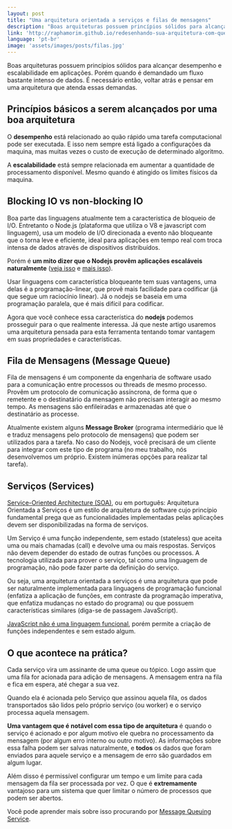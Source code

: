 ```yaml
---
layout: post
title: "Uma arquitetura orientada a serviços e filas de mensagens"
description: "Boas arquiteturas possuem princípios sólidos para alcançar desempenho e escalabilidade em aplicações. Porém quando é demandado um fluxo bastante intenso de dados. É necessário, voltar atrás e pensar em uma arquitetura que atenda essas demandas."
link: 'http://raphamorim.github.io/redesenhando-sua-arquitetura-com-queues-workers-services'
language: 'pt-br'
image: 'assets/images/posts/filas.jpg'
---
```


Boas arquiteturas possuem princípios sólidos para alcançar desempenho e escalabilidade em aplicações. Porém quando é demandado um fluxo bastante intenso de dados. É necessário então, voltar atrás e pensar em uma arquitetura que atenda essas demandas.

<!-- more -->

## Princípios básicos a serem alcançados por uma boa arquitetura

O **desempenho** está relacionado ao quão rápido uma tarefa computacional pode ser executada. E isso nem sempre está ligado a configurações da maquina, mas muitas vezes o custo de execução de determinado algoritmo.

A **escalabilidade** está sempre relacionada em aumentar a quantidade de processamento disponível. Mesmo quando é atingido os limites físicos da maquina.

## Blocking IO vs non-blocking IO

Boa parte das linguagens atualmente tem a caracteristica de bloqueio de I/O. Entretanto o Node.js (plataforma que utiliza o V8 e javascript com linguagem), usa um modelo de I/O direcionada a evento não bloqueante que o torna leve e eficiente, ideal para aplicações em tempo real com troca intensa de dados através de dispositivos distribuídos. 

Porém é **um mito dizer que o Nodejs provêm aplicações escaláveis naturalmente** ([veja isso](https://speakerdeck.com/felixge/the-nodejs-scalability-myth) e [mais isso](http://www.quora.com/Is-Node-js-scalable)).

Usar linguagens com característica bloqueante tem suas vantagens, uma delas é a programação-linear, que provê mais facilidade para codificar (já que segue um raciocínio linear). Já o nodejs se baseia em uma programação paralela, que é mais difícil para codificar. 

Agora que você conhece essa característica do **nodejs** podemos prosseguir para o que realmente interessa. Já que neste artigo usaremos uma arquitetura pensada para esta ferramenta tentando tomar vantagem em suas propriedades e características.

## Fila de Mensagens (Message Queue)

Fila de mensagens é um componente da engenharia de software usado para a comunicação entre processos ou threads de mesmo processo. Provêm um protocolo de comunicação assíncrona, de forma que o remetente e o destinatário da mensagem não precisam interagir ao mesmo tempo. As mensagens são enfileiradas e armazenadas até que o destinatário as processe.

Atualmente existem alguns **Message Broker** (programa intermediário que lê e traduz mensagens pelo protocolo de mensagens) que podem ser utilizados para a tarefa. No caso do Nodejs, você precisará de um cliente para integrar com este tipo de programa (no meu trabalho, nós desenvolvemos um próprio. Existem inúmeras opções para realizar tal tarefa).

## Serviços (Services)

[Service-Oriented Architecture (SOA)](https://en.wikipedia.org/wiki/Service-oriented_architecture), ou em português: Arquitetura Orientada a Serviços é um estilo de arquitetura de software cujo princípio fundamental prega que as funcionalidades implementadas pelas aplicações devem ser disponibilizadas na forma de serviços.

Um Serviço é uma função independente, sem estado (stateless) que aceita uma ou mais chamadas (call) e devolve uma ou mais respostas. Serviços não devem depender do estado de outras funções ou processos. A tecnologia utilizada para prover o serviço, tal como uma linguagem de programação, não pode fazer parte da definição do serviço.

Ou seja, uma arquitetura orientada a serviços é uma arquitetura que pode ser naturalmente implementada para linguagens de programação funcional (enfatiza a aplicação de funções, em contraste da programação imperativa, que enfatiza mudanças no estado do programa) ou que possuem características similares (diga-se de passagem JavaScript). 

[JavaScript não é uma linguagem funcional](http://stackoverflow.com/questions/3962604/is-javascript-a-functional-programming-language), porém permite a criação de funções independentes e sem estado algum.

## O que acontece na prática?

Cada serviço vira um assinante de uma queue ou tópico. Logo assim que uma fila for acionada para adição de mensagens. A mensagem entra na fila e fica em espera, até chegar a sua vez.

Quando ela é acionada pelo Serviço que assinou aquela fila, os dados transportados são lidos pelo próprio serviço (ou worker) e o serviço processa aquela mensagem.

**Uma vantagem que é notável com essa tipo de arquitetura** é quando o serviço é acionado e por algum motivo ele quebra no processamento da mensagem (por algum erro interno ou outro motivo). As informações sobre essa falha podem ser salvas naturalmente, e **todos** os dados que foram enviados para aquele serviço e a mensagem de erro são guardados em algum lugar. 

Além disso é permissível configurar um tempo e um limite para cada mensagem da fila ser processada por vez. O que é **extremamente** vantajoso para um sistema que quer limitar o número de processos que podem ser abertos.

Você pode aprender mais sobre isso procurando por [Message Queuing Service](https://en.wikipedia.org/wiki/Message_queuing_service).